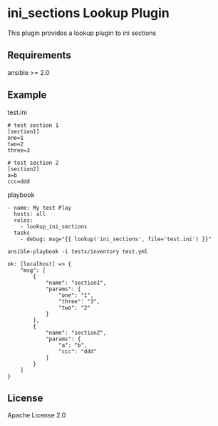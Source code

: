 # ini_sections Lookup Plugin

This plugin provides a lookup plugin to ini sections

## Requirements

ansible >= 2.0

## Example

test.ini

```
# test section 1
[section1]
one=1
two=2
three=3

# test section 2
[section2]
a=b
ccc=ddd
```

playbook

```
- name: My test Play
  hosts: all
  roles:
    - lookup_ini_sections
  tasks
    - debug: msg="{{ lookup('ini_sections', file='test.ini') }}"
```

```
ansible-playbook -i tests/inventory test.yml
```

```
ok: [localhost] => {
    "msg": [
        {
            "name": "section1",
            "params": {
                "one": "1",
                "three": "3",
                "two": "2"
            }
        },
        {
            "name": "section2",
            "params": {
                "a": "b",
                "ccc": "ddd"
            }
        }
    ]
}
```

## License

Apache License 2.0
